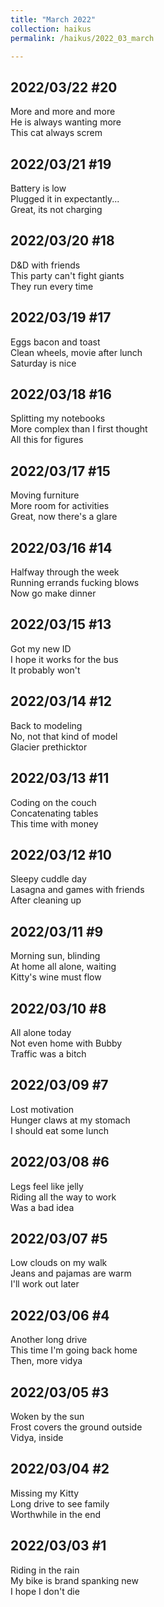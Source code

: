 ```yaml
---
title: "March 2022"
collection: haikus
permalink: /haikus/2022_03_march

---
```

## 2022/03/22 #20
More and more and more \
He is always wanting more \
This cat always screm

## 2022/03/21 #19
Battery is low \
Plugged it in expectantly... \
Great, its not charging

## 2022/03/20 #18
D&D with friends \
This party can't fight giants \
They run every time

## 2022/03/19 #17
Eggs bacon and toast \
Clean wheels, movie after lunch \
Saturday is nice

## 2022/03/18 #16
Splitting my notebooks \
More complex than I first thought \
All this for figures

## 2022/03/17 #15
Moving furniture \
More room for activities \
Great, now there's a glare

## 2022/03/16 #14
Halfway through the week \
Running errands fucking blows \
Now go make dinner

## 2022/03/15 #13
Got my new ID \
I hope it works for the bus  \
It probably won't

## 2022/03/14 #12
Back to modeling \
No, not that kind of model \
Glacier prethicktor

## 2022/03/13 #11
Coding on the couch \
Concatenating tables \
This time with money

## 2022/03/12 #10
Sleepy cuddle day\
Lasagna and games with friends\
After cleaning up

## 2022/03/11 #9
Morning sun, blinding \
At home all alone, waiting \
Kitty's wine must flow

## 2022/03/10 #8
All alone today \
Not even home with Bubby \
Traffic was a bitch

## 2022/03/09 #7
Lost motivation \
Hunger claws at my stomach \
I should eat some lunch

## 2022/03/08 #6
Legs feel like jelly \
Riding all the way to work \
Was a bad idea

## 2022/03/07 #5
Low clouds on my walk \
Jeans and pajamas are warm \
I'll work out later

## 2022/03/06 #4
Another long drive \
This time I'm going back home \
Then, more vidya

## 2022/03/05 #3
Woken by the sun \
Frost covers the ground outside \
Vidya, inside

## 2022/03/04 #2
Missing my Kitty \
Long drive to see family \
Worthwhile in the end

## 2022/03/03 #1
Riding in the rain \
My bike is brand spanking new \
I hope I don't die

<!-- Tana on eesti
vabariigiaastapaev
joogid koigile -->



<!-- Heading 1
======

Heading 2  
======

Heading 3
====== -->
